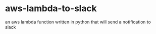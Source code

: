 # aws-lambda-to-slack
an aws lambda function written in python that will send a notification to slack
